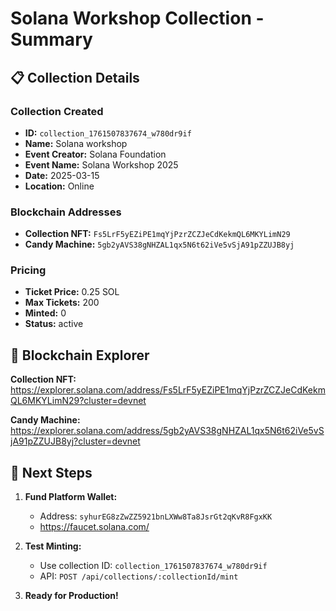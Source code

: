 # Solana Workshop Collection - Summary

## 📋 Collection Details

### Collection Created
- **ID:** `collection_1761507837674_w780dr9if`
- **Name:** Solana workshop
- **Event Creator:** Solana Foundation
- **Event Name:** Solana Workshop 2025
- **Date:** 2025-03-15
- **Location:** Online

### Blockchain Addresses
- **Collection NFT:** `Fs5LrF5yEZiPE1mqYjPzrZCZJeCdKekmQL6MKYLimN29`
- **Candy Machine:** `5gb2yAVS38gNHZAL1qx5N6t62iVe5vSjA91pZZUJB8yj`

### Pricing
- **Ticket Price:** 0.25 SOL
- **Max Tickets:** 200
- **Minted:** 0
- **Status:** active

## 🔗 Blockchain Explorer

**Collection NFT:**
https://explorer.solana.com/address/Fs5LrF5yEZiPE1mqYjPzrZCZJeCdKekmQL6MKYLimN29?cluster=devnet

**Candy Machine:**
https://explorer.solana.com/address/5gb2yAVS38gNHZAL1qx5N6t62iVe5vSjA91pZZUJB8yj?cluster=devnet

## 📝 Next Steps

1. **Fund Platform Wallet:**
   - Address: `syhurEG8zZwZZ5921bnLXWw8Ta8JsrGt2qKvR8FgxKK`
   - https://faucet.solana.com/

2. **Test Minting:**
   - Use collection ID: `collection_1761507837674_w780dr9if`
   - API: `POST /api/collections/:collectionId/mint`

3. **Ready for Production!**

